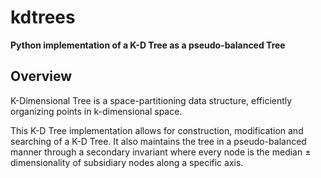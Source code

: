 # kdtrees
**Python implementation of a K-D Tree as a pseudo-balanced Tree**

## Overview

K-Dimensional Tree is a space-partitioning data structure, efficiently organizing points in k-dimensional space.

This K-D Tree implementation allows for construction, modification and searching of a K-D Tree. It also maintains the tree in a pseudo-balanced manner through a secondary invariant where every node is the median ± dimensionality of subsidiary nodes along a specific axis.
